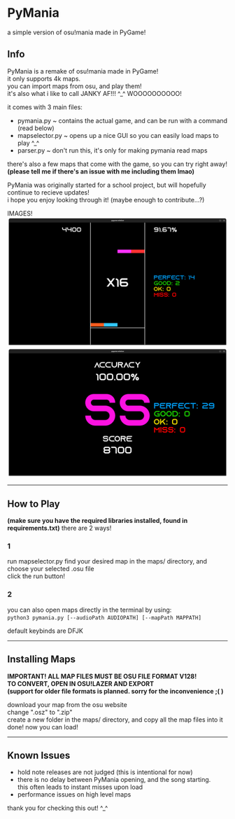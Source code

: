 # PyMania
a simple version of osu!mania made in PyGame!

## Info
PyMania is a remake of osu!mania made in PyGame!  
it only supports 4k maps.  
you can import maps from osu, and play them!  
it's also what i like to call JANKY AF!!! ^_^ WOOOOOOOOOO!

it comes with 3 main files:
- pymania.py ~ contains the actual game, and can be run with a command (read below)
- mapselector.py ~ opens up a nice GUI so you can easily load maps to play ^_^
- parser.py ~ don't run this, it's only for making pymania read maps

there's also a few maps that come with the game, so you can try right away!
**(please tell me if there's an issue with me including them lmao)**


PyMania was originally started for a school project, but will hopefully continue to recieve updates!  
i hope you enjoy looking through it! (maybe enough to contribute...?)  

IMAGES!
![gameplay](images/gameplay.png)
![results](images/results.png)

---

## How to Play
**(make sure you have the required libraries installed, found in requirements.txt)**
there are 2 ways!  

### 1
run mapselector.py
find your desired map in the maps/ directory, and choose your selected .osu file   
click the run button!  

### 2
you can also open maps directly in the terminal by using:  
`python3 pymania.py [--audioPath AUDIOPATH] [--mapPath MAPPATH]`  

default keybinds are DFJK  

---

## Installing Maps
**IMPORTANT! ALL MAP FILES MUST BE OSU FILE FORMAT V128!**  
**TO CONVERT, OPEN IN OSU!LAZER AND EXPORT**  
**(support for older file formats is planned. sorry for the inconvenience ;( )**  

download your map from the osu website  
change ".osz" to ".zip"  
create a new folder in the maps/ directory, and copy all the map files into it  
done! now you can load!  

---

## Known Issues
- hold note releases are not judged (this is intentional for now)  
- there is no delay between PyMania opening, and the song starting.  
    this often leads to instant misses upon load  
- performance issues on high level maps  

thank you for checking this out! ^_^  
